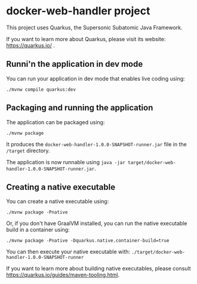 # docker-web-handler project

This project uses Quarkus, the Supersonic Subatomic Java Framework.

If you want to learn more about Quarkus, please visit its website: https://quarkus.io/ .

## Runni'n the application in dev mode

You can run your application in dev mode that enables live coding using:
```shell script
./mvnw compile quarkus:dev
```

## Packaging and running the application

The application can be packaged using:
```shell script
./mvnw package
```

It produces the `docker-web-handler-1.0.0-SNAPSHOT-runner.jar` file in the `/target` directory. <br>

The application is now runnable using `java -jar target/docker-web-handler-1.0.0-SNAPSHOT-runner.jar`.

## Creating a native executable

You can create a native executable using: 
```shell script
./mvnw package -Pnative
```

Or, if you don't have GraalVM installed, you can run the native executable build in a container using: 
```shell script
./mvnw package -Pnative -Dquarkus.native.container-build=true
```

You can then execute your native executable with: `./target/docker-web-handler-1.0.0-SNAPSHOT-runner`

If you want to learn more about building native executables, please consult https://quarkus.io/guides/maven-tooling.html.
